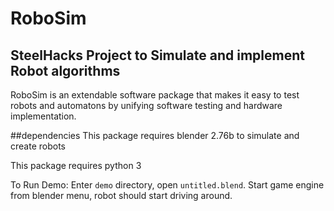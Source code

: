 # RoboSim

## SteelHacks Project to Simulate and implement Robot algorithms
RoboSim is an extendable software package that makes it easy to test robots and automatons by unifying software testing and hardware implementation. 

##dependencies
This package requires blender 2.76b to simulate and create robots

This package requires python 3

To Run Demo:
Enter `demo` directory, open `untitled.blend`.  Start game engine from blender menu, robot should start driving around.

